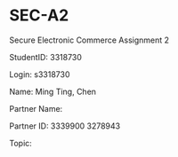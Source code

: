 SEC-A2
======

Secure Electronic Commerce Assignment 2

StudentID:	3318730

Login:		s3318730

Name:		Ming Ting, Chen

Partner Name:	

Partner ID:	3339900 
		3278943

Topic:		